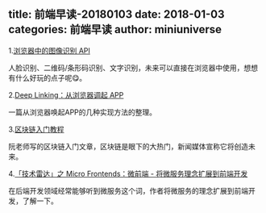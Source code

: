 title: 前端早读-20180103
date: 2018-01-03
categories: 前端早读
author: miniuniverse
---

1.[浏览器中的图像识别 API](https://qiutc.me/post/shape-detection-api.html)

人脸识别、二维码/条形码识别、文字识别，未来可以直接在浏览器中使用，想想有什么好玩的点子呢😋。

2.[Deep Linking：从浏览器调起 APP](http://harttle.land/2017/12/24/launch-app-from-browser.html)

一篇从浏览器唤起APP的几种实现方法的整理。

3.[区块链入门教程](http://www.ruanyifeng.com/blog/2017/12/blockchain-tutorial.html)

阮老师写的区块链入门文章，区块链是眼下的大热门，新闻媒体宣称它将创造未来。

4.[「技术雷达」之 Micro Frontends：微前端 - 将微服务理念扩展到前端开发](https://blog.jimmylv.info/2017-12-22-tech-radar-microfrontends-extending-microservice-to-fed/)

在后端开发领域经常能够听到微服务这个词，作者将微服务的理念扩展到前端开发，了解一下。